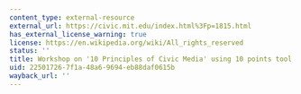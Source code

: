 ```yaml
---
content_type: external-resource
external_url: https://civic.mit.edu/index.html%3Fp=1815.html
has_external_license_warning: true
license: https://en.wikipedia.org/wiki/All_rights_reserved
status: ''
title: Workshop on '10 Principles of Civic Media' using 10 points tool
uid: 22501726-7f1a-48a6-9694-eb88daf0615b
wayback_url: ''
---
```


